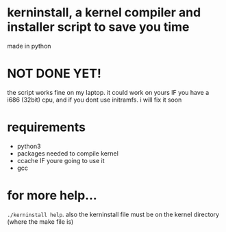 # kerninstall, a kernel compiler and installer script to save you time

made in python

# NOT DONE YET!

the script works fine on my laptop. it could work on yours IF you have a i686 (32bit) cpu, and if you dont use initramfs. i will fix it soon

# requirements

+ python3
+ packages needed to compile kernel
+ ccache IF youre going to use it
+ gcc

# for more help...
```./kerninstall help```. also the kerninstall file must be on the kernel directory (where the make file is)
